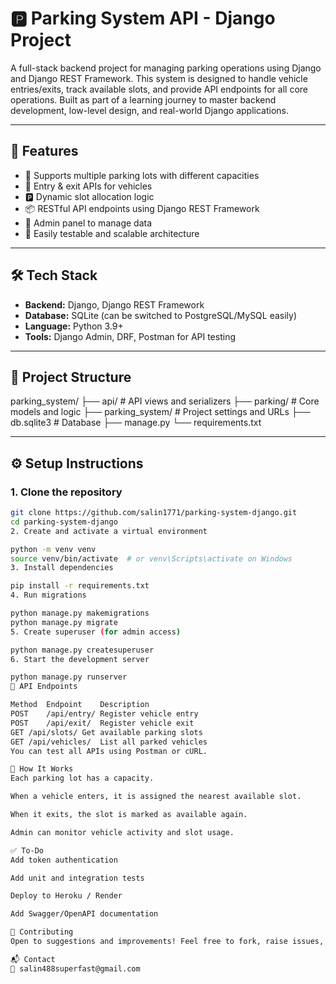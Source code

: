 # 🅿️ Parking System API - Django Project

A full-stack backend project for managing parking operations using Django and Django REST Framework. This system is designed to handle vehicle entries/exits, track available slots, and provide API endpoints for all core operations. Built as part of a learning journey to master backend development, low-level design, and real-world Django applications.

---

## 🚀 Features

- 🏢 Supports multiple parking lots with different capacities
- 🚗 Entry & exit APIs for vehicles
- 🅿️ Dynamic slot allocation logic
- 📦 RESTful API endpoints using Django REST Framework
- 🔐 Admin panel to manage data
- 🧪 Easily testable and scalable architecture

---

## 🛠️ Tech Stack

- **Backend:** Django, Django REST Framework
- **Database:** SQLite (can be switched to PostgreSQL/MySQL easily)
- **Language:** Python 3.9+
- **Tools:** Django Admin, DRF, Postman for API testing

---

## 📂 Project Structure

parking_system/ ├── api/ # API views and serializers ├── parking/ # Core models and logic ├── parking_system/ # Project settings and URLs ├── db.sqlite3 # Database ├── manage.py └── requirements.txt



---

## ⚙️ Setup Instructions

### 1. Clone the repository

```bash
git clone https://github.com/salin1771/parking-system-django.git
cd parking-system-django
2. Create and activate a virtual environment

python -m venv venv
source venv/bin/activate  # or venv\Scripts\activate on Windows
3. Install dependencies

pip install -r requirements.txt
4. Run migrations

python manage.py makemigrations
python manage.py migrate
5. Create superuser (for admin access)

python manage.py createsuperuser
6. Start the development server

python manage.py runserver
🔗 API Endpoints

Method	Endpoint	Description
POST	/api/entry/	Register vehicle entry
POST	/api/exit/	Register vehicle exit
GET	/api/slots/	Get available parking slots
GET	/api/vehicles/	List all parked vehicles
You can test all APIs using Postman or cURL.

🧠 How It Works
Each parking lot has a capacity.

When a vehicle enters, it is assigned the nearest available slot.

When it exits, the slot is marked as available again.

Admin can monitor vehicle activity and slot usage.

✅ To-Do
Add token authentication

Add unit and integration tests

Deploy to Heroku / Render

Add Swagger/OpenAPI documentation

🤝 Contributing
Open to suggestions and improvements! Feel free to fork, raise issues, or submit PRs.

📬 Contact
📧 salin488superfast@gmail.com
